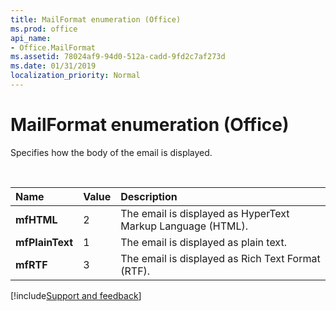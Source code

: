 ```yaml
---
title: MailFormat enumeration (Office)
ms.prod: office
api_name:
- Office.MailFormat
ms.assetid: 78024af9-94d0-512a-cadd-9fd2c7af273d
ms.date: 01/31/2019
localization_priority: Normal
---
```



# MailFormat enumeration (Office)

Specifies how the body of the email is displayed.

<br/>

|Name|Value|Description|
|:-----|:-----|:-----|
|**mfHTML**|2|The email is displayed as HyperText Markup Language (HTML).|
|**mfPlainText**|1|The email is displayed as plain text.|
|**mfRTF**|3|The email is displayed as Rich Text Format (RTF).|





[!include[Support and feedback](~/includes/feedback-boilerplate.md)]